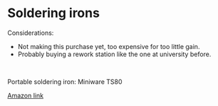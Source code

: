 # Soldering irons

Considerations:
- Not making this purchase yet, too expensive for too little gain.
- Probably buying a rework station like the one at university before.

</br>

Portable soldering iron: Miniware TS80

[Amazon link](https://www.amazon.it/SainSmart-ToolPAC-Soldering-Intelligent-Complete/dp/B07KFC9GW1/ref=sr_1_1?__mk_it_IT=%C3%85M%C3%85%C5%BD%C3%95%C3%91&keywords=ts80&qid=1585552098&sr=8-1)
